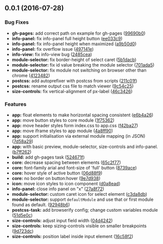<a name="0.0.1"></a>
## 0.0.1 (2016-07-28)


### Bug Fixes

* **gh-pages:** add correct path on example for gh-pages ([99690b0](https://github.com/jbmoelker/demo-viewer/commit/99690b0))
* **info-panel:** fix info-panel full height button ([ee033c9](https://github.com/jbmoelker/demo-viewer/commit/ee033c9))
* **info-panel:** fix info-panel height when maximized ([a9b50d0](https://github.com/jbmoelker/demo-viewer/commit/a9b50d0))
* **info-panel:** fix overflow issue ([497141e](https://github.com/jbmoelker/demo-viewer/commit/497141e))
* **info-view:** fix info-view bug ([2485cea](https://github.com/jbmoelker/demo-viewer/commit/2485cea))
* **module-selector:** fix border-height of select caret ([5b1dacb](https://github.com/jbmoelker/demo-viewer/commit/5b1dacb))
* **module-selector:** fix id value breaking the module selector ([701ada5](https://github.com/jbmoelker/demo-viewer/commit/701ada5))
* **module-selector:** fix module not switching on browser other than chrome ([4123482](https://github.com/jbmoelker/demo-viewer/commit/4123482))
* **postcss:** add autoprefixer with postcss from scripts ([211c01f](https://github.com/jbmoelker/demo-viewer/commit/211c01f))
* **postcss:** rename output css file to match viewer ([9c54c25](https://github.com/jbmoelker/demo-viewer/commit/9c54c25))
* **size-controls:** fix vertical-alignment of px-label ([46c3426](https://github.com/jbmoelker/demo-viewer/commit/46c3426))


### Features

* **app:** float elements to make horizontal spacing consistent ([e6b4a26](https://github.com/jbmoelker/demo-viewer/commit/e6b4a26))
* **app:** move button styles to core module ([1f75362](https://github.com/jbmoelker/demo-viewer/commit/1f75362))
* **app:** move header styles form index.css to app.css ([f42ba27](https://github.com/jbmoelker/demo-viewer/commit/f42ba27))
* **app:** move iframe styles to app module ([4a8ff90](https://github.com/jbmoelker/demo-viewer/commit/4a8ff90))
* **app:** support initialisation via external module mapping (in JSON) ([7d58a29](https://github.com/jbmoelker/demo-viewer/commit/7d58a29))
* **app:** with basic preview, module-selector, size-controls and info-panel. ([b7ff262](https://github.com/jbmoelker/demo-viewer/commit/b7ff262))
* **build:** add gh-pages task ([524671f](https://github.com/jbmoelker/demo-viewer/commit/524671f))
* **core:** decrease spacing between elements ([65c2f77](https://github.com/jbmoelker/demo-viewer/commit/65c2f77))
* **core:** font-family arial and font-size of 'full' button ([8739ace](https://github.com/jbmoelker/demo-viewer/commit/8739ace))
* **core:** hover style of active button ([06d88f9](https://github.com/jbmoelker/demo-viewer/commit/06d88f9))
* **core:** no border on button:hover ([9e7d938](https://github.com/jbmoelker/demo-viewer/commit/9e7d938))
* **icon:** move icon styles to icon component ([d0a8ead](https://github.com/jbmoelker/demo-viewer/commit/d0a8ead))
* **info-panel:** close info panel on "x" ([27a8f72](https://github.com/jbmoelker/demo-viewer/commit/27a8f72))
* **module-selector:** custom caret icon for select element ([c3da8db](https://github.com/jbmoelker/demo-viewer/commit/c3da8db))
* **module-selector:** support `defaultModule` and use that or first module found as default. ([92948b6](https://github.com/jbmoelker/demo-viewer/commit/92948b6))
* **postcss-task:** add browserify config; change custom variables module ([51d5e0c](https://github.com/jbmoelker/demo-viewer/commit/51d5e0c))
* **size-controls:** adjust input field width ([04d4242](https://github.com/jbmoelker/demo-viewer/commit/04d4242))
* **size-controls:** keep sizing-controls visible on smaller breakpoints ([9d723dc](https://github.com/jbmoelker/demo-viewer/commit/9d723dc))
* **size-controls:** position label inside input element ([16c58f2](https://github.com/jbmoelker/demo-viewer/commit/16c58f2))



